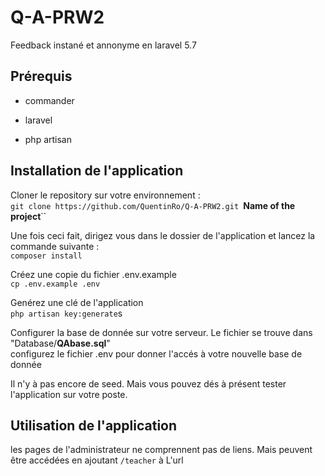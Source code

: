# Q-A-PRW2
Feedback instané et annonyme en laravel 5.7

## Prérequis
+ commander
- laravel
* php artisan
## Installation de l'application

Cloner le repository sur votre environnement : <br>
`git clone https://github.com/QuentinRo/Q-A-PRW2.git `**Name of the project**``

Une fois ceci fait, dirigez vous dans le dossier de l'application et lancez la commande suivante : <br>
`composer install`

Créez une copie du fichier .env.example <br>
`cp .env.example .env`

Genérez une clé de l'application <br>
`php artisan key:generate`s

Configurer la base de donnée sur votre serveur. Le fichier se trouve dans "Database/**QAbase.sql**" <br>
configurez le fichier .env pour donner l'accés à votre nouvelle base de donnée

Il n'y à pas encore de seed. Mais vous pouvez dés à présent tester l'application sur votre poste.

## Utilisation de l'application

les pages de l'administrateur ne comprennent pas de liens. Mais peuvent être accédées en ajoutant `/teacher` à L'url
